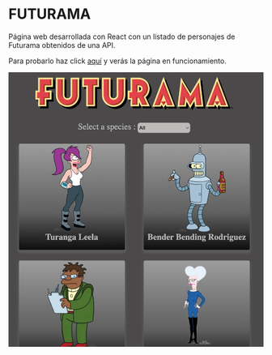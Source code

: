 # FUTURAMA

Página web desarrollada con React con un listado de personajes de Futurama obtenidos de una API.

Para probarlo haz click [aquí](https://gloriarodrife.github.io/futurama/) y verás la página en funcionamiento.

![image](src/images/page.png)

